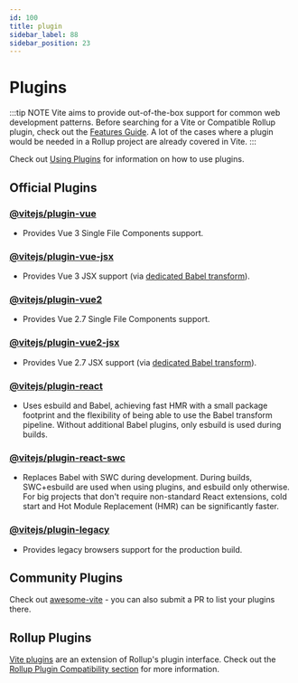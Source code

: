 ```yaml
---
id: 100
title: plugin
sidebar_label: 88
sidebar_position: 23
---
```



# Plugins

:::tip NOTE
Vite aims to provide out-of-the-box support for common web development patterns. Before searching for a Vite or Compatible Rollup plugin, check out the [Features Guide](../guide/features.md). A lot of the cases where a plugin would be needed in a Rollup project are already covered in Vite.
:::

Check out [Using Plugins](../guide/using-plugins) for information on how to use plugins.

## Official Plugins

### [@vitejs/plugin-vue](https://github.com/vitejs/vite-plugin-vue/tree/main/packages/plugin-vue)

- Provides Vue 3 Single File Components support.

### [@vitejs/plugin-vue-jsx](https://github.com/vitejs/vite-plugin-vue/tree/main/packages/plugin-vue-jsx)

- Provides Vue 3 JSX support (via [dedicated Babel transform](https://github.com/vuejs/jsx-next)).

### [@vitejs/plugin-vue2](https://github.com/vitejs/vite-plugin-vue2)

- Provides Vue 2.7 Single File Components support.

### [@vitejs/plugin-vue2-jsx](https://github.com/vitejs/vite-plugin-vue2-jsx)

- Provides Vue 2.7 JSX support (via [dedicated Babel transform](https://github.com/vuejs/jsx-vue2/)).

### [@vitejs/plugin-react](https://github.com/vitejs/vite-plugin-react/tree/main/packages/plugin-react)

- Uses esbuild and Babel, achieving fast HMR with a small package footprint and the flexibility of being able to use the Babel transform pipeline. Without additional Babel plugins, only esbuild is used during builds.

### [@vitejs/plugin-react-swc](https://github.com/vitejs/vite-plugin-react-swc)

- Replaces Babel with SWC during development. During builds, SWC+esbuild are used when using plugins, and esbuild only otherwise. For big projects that don't require non-standard React extensions, cold start and Hot Module Replacement (HMR) can be significantly faster.

### [@vitejs/plugin-legacy](https://github.com/vitejs/vite/tree/main/packages/plugin-legacy)

- Provides legacy browsers support for the production build.

## Community Plugins

Check out [awesome-vite](https://github.com/vitejs/awesome-vite#plugins) - you can also submit a PR to list your plugins there.

## Rollup Plugins

[Vite plugins](../guide/api-plugin) are an extension of Rollup's plugin interface. Check out the [Rollup Plugin Compatibility section](../guide/api-plugin#rollup-plugin-compatibility) for more information.

